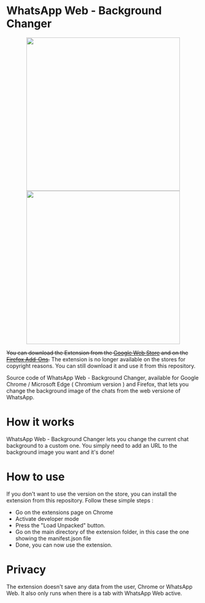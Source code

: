 # WhatsApp Web - Background Changer

<p align="center">
  <img height="400" src="https://i.imgur.com/d97dMnD.png" />
  <img height="400" src="https://i.imgur.com/moR5Vyx.png" />
</p>

~~You can download the Extension from the [Google Web Store](https://chrome.google.com/webstore/detail/whatsapp-web-background-c/inhinhfkmafbnibcooclidbjhagfoaoj) and on the [Firefox Add-Ons](https://addons.mozilla.org/it/firefox/addon/whatsapp-web-background-change/).~~
The extension is no longer available on the stores for copyright reasons. You can still download it and use it from this repository.

Source code of WhatsApp Web - Background Changer, available for Google Chrome / Microsoft Edge ( Chromium version ) and Firefox, that lets you change the background image of the chats from the web versione of WhatsApp.

# How it works
WhatsApp Web - Background Changer lets you change the current chat background to a custom one.
You simply need to add an URL to the background image you want and it's done!

# How to use
If you don't want to use the version on the store, you can install the extension from this repository.
Follow these simple steps : 
- Go on the extensions page on Chrome
- Activate developer mode
- Press the "Load Unpacked" button.
- Go on the main directory of the extension folder, in this case the one showing the manifest.json file
- Done, you can now use the extension.

# Privacy
The extension doesn't save any data from the user, Chrome or WhatsApp Web.
It also only runs when there is a tab with WhatsApp Web active.

